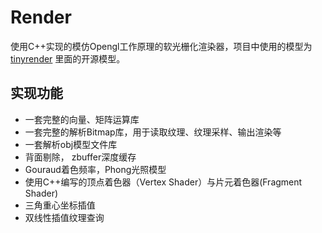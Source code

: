# Render
使用C++实现的模仿Opengl工作原理的软光栅化渲染器，项目中使用的模型为[tinyrender](https://github.com/ssloy/tinyrenderer) 里面的开源模型。

## 实现功能
- 一套完整的向量、矩阵运算库
- 一套完整的解析Bitmap库，用于读取纹理、纹理采样、输出渲染等
- 一套解析obj模型文件库
- 背面剔除， zbuffer深度缓存
- Gouraud着色频率，Phong光照模型
- 使用C++编写的顶点着色器（Vertex Shader）与片元着色器(Fragment Shader)
- 三角重心坐标插值
- 双线性插值纹理查询